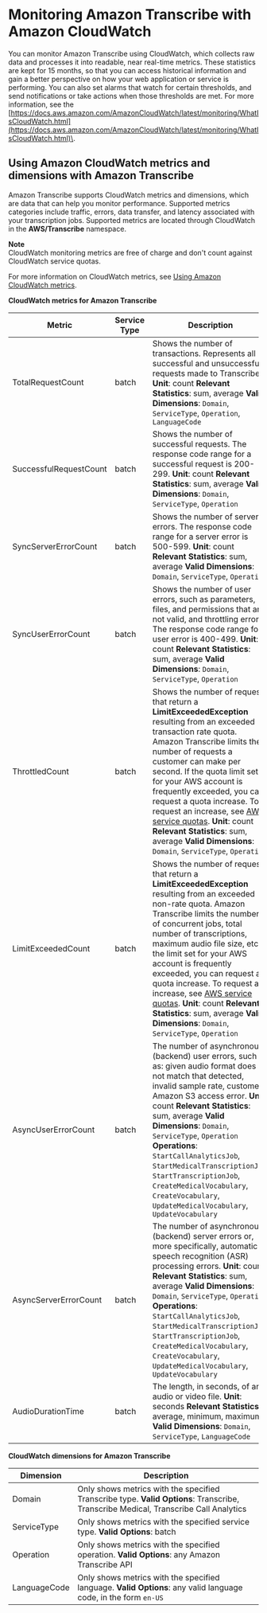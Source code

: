 # Monitoring Amazon Transcribe with Amazon CloudWatch<a name="monitoring-cloudwatch"></a>

You can monitor Amazon Transcribe using CloudWatch, which collects raw data and processes it into readable, near real\-time metrics\. These statistics are kept for 15 months, so that you can access historical information and gain a better perspective on how your web application or service is performing\. You can also set alarms that watch for certain thresholds, and send notifications or take actions when those thresholds are met\. For more information, see the [https://docs.aws.amazon.com/AmazonCloudWatch/latest/monitoring/WhatIsCloudWatch.html](https://docs.aws.amazon.com/AmazonCloudWatch/latest/monitoring/WhatIsCloudWatch.html)\.

## Using Amazon CloudWatch metrics and dimensions with Amazon Transcribe<a name="monitoring-cwmetrics"></a>

Amazon Transcribe supports CloudWatch metrics and dimensions, which are data that can help you monitor performance\. Supported metrics categories include traffic, errors, data transfer, and latency associated with your transcription jobs\. Supported metrics are located through CloudWatch in the **AWS/Transcribe** namespace\.

**Note**  
CloudWatch monitoring metrics are free of charge and don't count against CloudWatch service quotas\.

For more information on CloudWatch metrics, see [Using Amazon CloudWatch metrics](https://docs.aws.amazon.com/AmazonCloudWatch/latest/monitoring/working_with_metrics.html)\.


**CloudWatch metrics for Amazon Transcribe**  

| Metric | Service Type | Description | 
| --- | --- | --- | 
| TotalRequestCount | batch |  Shows the number of transactions\. Represents all successful and unsuccessful requests made to Transcribe\. **Unit**: count **Relevant Statistics**: sum, average **Valid Dimensions**: `Domain`, `ServiceType`, `Operation`, `LanguageCode`  | 
| SuccessfulRequestCount | batch |  Shows the number of successful requests\. The response code range for a successful request is 200\-299\. **Unit**: count **Relevant Statistics**: sum, average **Valid Dimensions**: `Domain`, `ServiceType`, `Operation`  | 
| SyncServerErrorCount | batch |  Shows the number of server errors\. The response code range for a server error is 500\-599\. **Unit**: count **Relevant Statistics**: sum, average **Valid Dimensions**: `Domain`, `ServiceType`, `Operation`  | 
| SyncUserErrorCount | batch |  Shows the number of user errors, such as parameters, files, and permissions that are not valid, and throttling errors\. The response code range for a user error is 400\-499\.  **Unit**: count **Relevant Statistics**: sum, average **Valid Dimensions**: `Domain`, `ServiceType`, `Operation`  | 
| ThrottledCount | batch |  Shows the number of requests that return a **LimitExceededException** resulting from an exceeded transaction rate quota\. Amazon Transcribe limits the number of requests a customer can make per second\. If the quota limit set for your AWS account is frequently exceeded, you can request a quota increase\. To request an increase, see [AWS service quotas](https://docs.aws.amazon.com/general/latest/gr/aws_service_limits.html)\. **Unit**: count **Relevant Statistics**: sum, average **Valid Dimensions**: `Domain`, `ServiceType`, `Operation`  | 
| LimitExceededCount | batch |  Shows the number of requests that return a **LimitExceededException** resulting from an exceeded non\-rate quota\. Amazon Transcribe limits the number of concurrent jobs, total number of transcriptions, maximum audio file size, etc\. If the limit set for your AWS account is frequently exceeded, you can request a quota increase\. To request an increase, see [AWS service quotas](https://docs.aws.amazon.com/general/latest/gr/aws_service_limits.html)\. **Unit**: count **Relevant Statistics**: sum, average **Valid Dimensions**: `Domain`, `ServiceType`, `Operation`  | 
| AsyncUserErrorCount | batch |  The number of asynchronous \(backend\) user errors, such as: given audio format does not match that detected, invalid sample rate, customer Amazon S3 access error\. **Unit**: count **Relevant Statistics**: sum, average **Valid Dimensions**: `Domain`, `ServiceType`, `Operation` **Operations**: `StartCallAnalyticsJob`, `StartMedicalTranscriptionJob`, `StartTranscriptionJob`, `CreateMedicalVocabulary`, `CreateVocabulary`, `UpdateMedicalVocabulary`, `UpdateVocabulary`  | 
| AsyncServerErrorCount | batch |  The number of asynchronous \(backend\) server errors or, more specifically, automatic speech recognition \(ASR\) processing errors\.  **Unit**: count **Relevant Statistics**: sum, average **Valid Dimensions**: `Domain`, `ServiceType`, `Operation` **Operations**: `StartCallAnalyticsJob`, `StartMedicalTranscriptionJob`, `StartTranscriptionJob`, `CreateMedicalVocabulary`, `CreateVocabulary`, `UpdateMedicalVocabulary`, `UpdateVocabulary`  | 
| AudioDurationTime | batch |  The length, in seconds, of an audio or video file\. **Unit**: seconds **Relevant Statistics**: average, minimum, maximum **Valid Dimensions**: `Domain`, `ServiceType`, `LanguageCode`  | 


**CloudWatch dimensions for Amazon Transcribe**  

| Dimension | Description | 
| --- | --- | 
| Domain |  Only shows metrics with the specified Transcribe type\. **Valid Options**: Transcribe, Transcribe Medical, Transcribe Call Analytics  | 
| ServiceType |  Only shows metrics with the specified service type\. **Valid Options**: batch  | 
| Operation |  Only shows metrics with the specified operation\. **Valid Options**: any Amazon Transcribe API  | 
| LanguageCode |  Only shows metrics with the specified language\. **Valid Options**: any valid language code, in the form `en-US`  | 